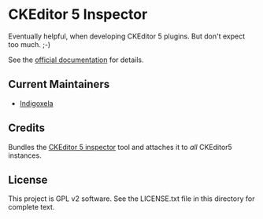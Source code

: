 # CKEditor 5 Inspector

Eventually helpful, when developing CKEditor 5 plugins. But don't expect too much. ;-)

See the [official documentation](https://ckeditor.com/docs/ckeditor5/latest/framework/develpment-tools/inspector.html)
 for details.

## Current Maintainers

- [Indigoxela](https://github.com/indigoxela)

## Credits

Bundles the [CKEditor 5 inspector](https://github.com/ckeditor/ckeditor5-inspector) tool and
 attaches it to *all* CKEditor5 instances.

## License

This project is GPL v2 software. See the LICENSE.txt file in this directory for complete text.
